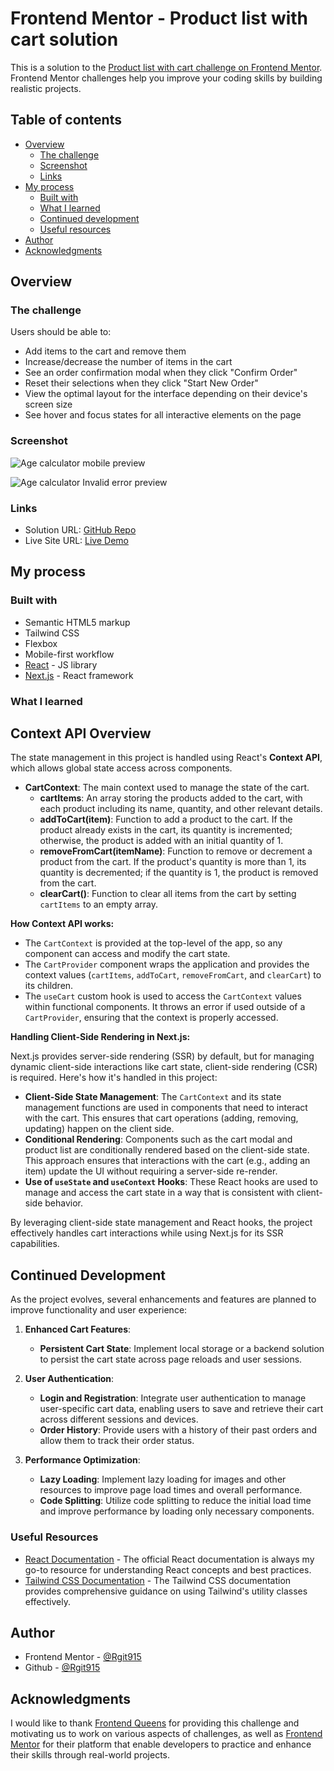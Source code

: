 # Frontend Mentor - Product list with cart solution

This is a solution to the [Product list with cart challenge on Frontend Mentor](https://www.frontendmentor.io/challenges/product-list-with-cart-5MmqLVAp_d). Frontend Mentor challenges help you improve your coding skills by building realistic projects.


## Table of contents

- [Overview](#overview)
  - [The challenge](#the-challenge)
  - [Screenshot](#screenshot)
  - [Links](#links)
- [My process](#my-process)
  - [Built with](#built-with)
  - [What I learned](#what-i-learned)
  - [Continued development](#continued-development)
  - [Useful resources](#useful-resources)
- [Author](#author)
- [Acknowledgments](#acknowledgments)

## Overview

### The challenge

Users should be able to:

- Add items to the cart and remove them
- Increase/decrease the number of items in the cart
- See an order confirmation modal when they click "Confirm Order"
- Reset their selections when they click "Start New Order"
- View the optimal layout for the interface depending on their device's screen size
- See hover and focus states for all interactive elements on the page

### Screenshot

![Age calculator mobile preview](https://github.com/Rgit915/product-list-with-cart/blob/master/public/screenshots/product-list-desktop-order-confirmed-solution.png)


![Age calculator Invalid error preview](https://github.com/Rgit915/product-list-with-cart/blob/master/public/screenshots/product-list-tablet-preview-solution.png)



### Links

- Solution URL: [GitHub Repo](https://github.com/Rgit915/product-list-with-cart)
- Live Site URL: [Live Demo]()

## My process

### Built with

- Semantic HTML5 markup
- Tailwind CSS
- Flexbox
- Mobile-first workflow
- [React](https://reactjs.org/) - JS library
- [Next.js](https://nextjs.org/) - React framework


### What I learned

## Context API Overview

The state management in this project is handled using React's **Context API**, which allows global state access across components.

- **CartContext**: The main context used to manage the state of the cart.
  - **cartItems**: An array storing the products added to the cart, with each product including its name, quantity, and other relevant details.
  - **addToCart(item)**: Function to add a product to the cart. If the product already exists in the cart, its quantity is incremented; otherwise, the product is added with an initial quantity of 1.
  - **removeFromCart(itemName)**: Function to remove or decrement a product from the cart. If the product's quantity is more than 1, its quantity is decremented; if the quantity is 1, the product is removed from the cart.
  - **clearCart()**: Function to clear all items from the cart by setting `cartItems` to an empty array.

**How Context API works:**

- The `CartContext` is provided at the top-level of the app, so any component can access and modify the cart state.
- The `CartProvider` component wraps the application and provides the context values (`cartItems`, `addToCart`, `removeFromCart`, and `clearCart`) to its children.
- The `useCart` custom hook is used to access the `CartContext` values within functional components. It throws an error if used outside of a `CartProvider`, ensuring that the context is properly accessed.

**Handling Client-Side Rendering in Next.js:**

Next.js provides server-side rendering (SSR) by default, but for managing dynamic client-side interactions like cart state, client-side rendering (CSR) is required. Here's how it's handled in this project:

- **Client-Side State Management**: The `CartContext` and its state management functions are used in components that need to interact with the cart. This ensures that cart operations (adding, removing, updating) happen on the client side.
- **Conditional Rendering**: Components such as the cart modal and product list are conditionally rendered based on the client-side state. This approach ensures that interactions with the cart (e.g., adding an item) update the UI without requiring a server-side re-render.
- **Use of `useState` and `useContext` Hooks**: These React hooks are used to manage and access the cart state in a way that is consistent with client-side behavior.

By leveraging client-side state management and React hooks, the project effectively handles cart interactions while using Next.js for its SSR capabilities.

## Continued Development

As the project evolves, several enhancements and features are planned to improve functionality and user experience:

1. **Enhanced Cart Features**:
   - **Persistent Cart State**: Implement local storage or a backend solution to persist the cart state across page reloads and user sessions.

2. **User Authentication**:
   - **Login and Registration**: Integrate user authentication to manage user-specific cart data, enabling users to save and retrieve their cart across different sessions and devices.
   - **Order History**: Provide users with a history of their past orders and allow them to track their order status.

3. **Performance Optimization**:
   - **Lazy Loading**: Implement lazy loading for images and other resources to improve page load times and overall performance.
   - **Code Splitting**: Utilize code splitting to reduce the initial load time and improve performance by loading only necessary components.


### Useful Resources

- [React Documentation](https://reactjs.org/docs/getting-started.html) - The official React documentation is always my go-to resource for understanding React concepts and best practices.
- [Tailwind CSS Documentation](https://tailwindcss.com/docs) - The Tailwind CSS documentation provides comprehensive guidance on using Tailwind's utility classes effectively.


## Author

- Frontend Mentor - [@Rgit915](https://www.frontendmentor.io/profile/Rgit915)
- Github - [@Rgit915](https://github.com/Rgit915)

## Acknowledgments
I would like to thank [Frontend Queens](https://beacons.ai/frontendqueens) for providing this challenge and motivating us to work on various aspects of challenges, as well as [Frontend Mentor](https://www.frontendmentor.io/) for their platform that enable developers to practice and enhance their skills through real-world projects.